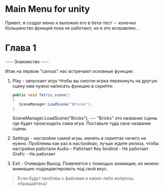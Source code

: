 # Main Menu for unity

Привет, я создал меню и выложил его в бета-тест -- конечно большенство функций пока не работают, но я это исправляю...


# Глава 1 
---- Знакомство ----

Итак на первом "canvas" нас встречают основные функции:
  1. Play - запускает игру
    Чтобы вы смогли игрка перекинуть на другую сцену нам нужно написать функцию в скрипте:
     ```c#
     public void Tetris_scene()
     {
        SceneManager.LoadScene("Bricks");
     }
     ```
     SceneManager.LoadScene("Bricks"); --- "Bricks" это название сцены где будет происходить сама игра. Поставьте туда свое название сцены.

  2. Settings - настройки самой игры, менять в скриптах ничего не нужно.
    Проблемы как раз в настройках, лучше ждите релиза, чтобы настройки работали
     Audio - Работает
     Key bindind - Не работает
     Grafic - Не работает



  4. Exit - Очивидно Выход. Появляется с помощью анимации, но можно анимацию подредактировать под свой вкус.



> Если будут проблеы с файлами и какие-либо вопросы, обращайтесь!

